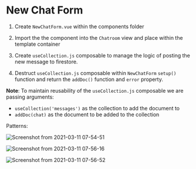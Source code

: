 # New Chat Form

1. Create `NewChatForm.vue` within the components folder

2. Import the the component into the `Chatroom` view and place within the template container

3. Create `useCollection.js` composable to manage the logic of posting the new message to firestore.  

4. Destruct `useCollection.js` composable within `NewChatForm` `setup()` function and return the `addDoc()` function and `error` property.

**Note**: To maintain reusability of the `useCollection.js` composable we are passing arguments:

- `useCollection('messages')` as the collection to add the document to
- `addDoc(chat)` as the document to be added to the collection

Patterns:

![Screenshot from 2021-03-11 07-54-51](https://user-images.githubusercontent.com/73107656/110753927-144be200-823f-11eb-96ba-c539826157df.png)

![Screenshot from 2021-03-11 07-56-16](https://user-images.githubusercontent.com/73107656/110754065-452c1700-823f-11eb-98f7-3012d47054f4.png)

![Screenshot from 2021-03-11 07-56-52](https://user-images.githubusercontent.com/73107656/110754124-5a08aa80-823f-11eb-8b76-034dc4896847.png)